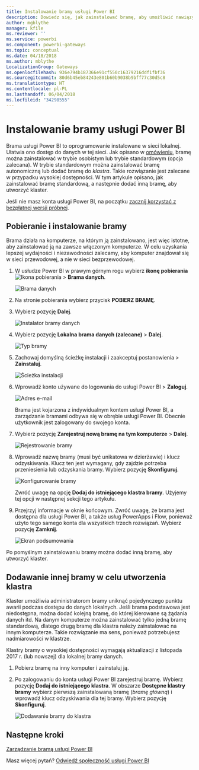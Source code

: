 ```yaml
---
title: Instalowanie bramy usługi Power BI
description: Dowiedz się, jak zainstalować bramę, aby umożliwić nawiązywanie połączenia z danymi lokalnymi w usłudze Power BI.
author: mgblythe
manager: kfile
ms.reviewer: ''
ms.service: powerbi
ms.component: powerbi-gateways
ms.topic: conceptual
ms.date: 04/18/2018
ms.author: mblythe
LocalizationGroup: Gateways
ms.openlocfilehash: 936e794b187366e91cf550c16379216ddf1fbf36
ms.sourcegitcommit: 80d6b45eb84243e801b60b9038b9bff77c30d5c8
ms.translationtype: HT
ms.contentlocale: pl-PL
ms.lasthandoff: 06/04/2018
ms.locfileid: "34298555"
---
```

# <a name="install-a-gateway-for-power-bi"></a>Instalowanie bramy usługi Power BI

Brama usługi Power BI to oprogramowanie instalowane w sieci lokalnej. Ułatwia ono dostęp do danych w tej sieci. Jak opisano w [omówieniu](service-gateway-getting-started.md), bramę można zainstalować w trybie osobistym lub trybie standardowym (opcja zalecana). W trybie standardowym można zainstalować bramę autonomiczną lub dodać bramę do *klastra*. Takie rozwiązanie jest zalecane w przypadku wysokiej dostępności. W tym artykule opisano, jak zainstalować bramę standardową, a następnie dodać inną bramę, aby utworzyć klaster.

Jeśli nie masz konta usługi Power BI, na początku [zacznij korzystać z bezpłatnej wersji próbnej](https://app.powerbi.com/signupredirect?pbi_source=web).


## <a name="download-and-install-a-gateway"></a>Pobieranie i instalowanie bramy

Brama działa na komputerze, na którym ją zainstalowano, jest więc istotne, aby zainstalować ją na zawsze włączonym komputerze. W celu uzyskania lepszej wydajności i niezawodności zalecamy, aby komputer znajdował się w sieci przewodowej, a nie w sieci bezprzewodowej.

1. W usłudze Power BI w prawym górnym rogu wybierz **ikonę pobierania** ![Ikona pobierania](media/service-gateway-install/icon-download.png) > **Brama danych**.

    ![Brama danych](media/service-gateway-install/data-gateway.png)

2. Na stronie pobierania wybierz przycisk **POBIERZ BRAMĘ**.

3. Wybierz pozycję **Dalej**.     

    ![Instalator bramy danych](media/service-gateway-install/gateway-installer.png)

4. Wybierz pozycję **Lokalna brama danych (zalecane)** > **Dalej**.

    ![Typ bramy](media/service-gateway-install/gateway-type.png)

5. Zachowaj domyślną ścieżkę instalacji i zaakceptuj postanowienia > **Zainstaluj**.

    ![Ścieżka instalacji](media/service-gateway-install/install-path.png)

6. Wprowadź konto używane do logowania do usługi Power BI > **Zaloguj**.

    ![Adres e-mail](media/service-gateway-install/email-address.png)

    Brama jest kojarzona z indywidualnym kontem usługi Power BI, a zarządzanie bramami odbywa się w obrębie usługi Power BI. Obecnie użytkownik jest zalogowany do swojego konta.

7. Wybierz pozycję **Zarejestruj nową bramę na tym komputerze** > **Dalej**.

    ![Rejestrowanie bramy](media/service-gateway-install/register-gateway.png)

8. Wprowadź nazwę bramy (musi być unikatowa w dzierżawie) i klucz odzyskiwania. Klucz ten jest wymagany, gdy zajdzie potrzeba przeniesienia lub odzyskania bramy. Wybierz pozycję **Skonfiguruj**.

    ![Konfigurowanie bramy](media/service-gateway-install/configure-gateway.png)

    Zwróć uwagę na opcję **Dodaj do istniejącego klastra bramy**. Użyjemy tej opcji w następnej sekcji tego artykułu.

9. Przejrzyj informacje w oknie końcowym. Zwróć uwagę, że brama jest dostępna dla usługi Power BI, a także usług PowerApps i Flow, ponieważ użyto tego samego konta dla wszystkich trzech rozwiązań. Wybierz pozycję **Zamknij**.

    ![Ekran podsumowania](media/service-gateway-install/summary-screen.png)

Po pomyślnym zainstalowaniu bramy można dodać inną bramę, aby utworzyć klaster.


## <a name="add-another-gateway-to-create-a-cluster"></a>Dodawanie innej bramy w celu utworzenia klastra

Klaster umożliwia administratorom bramy uniknąć pojedynczego punktu awarii podczas dostępu do danych lokalnych. Jeśli brama podstawowa jest niedostępna, można dodać kolejną bramę, do której kierowane są żądania danych itd. Na danym komputerze można zainstalować tylko jedną bramę standardową, dlatego drugą bramę dla klastra należy zainstalować na innym komputerze. Takie rozwiązanie ma sens, ponieważ potrzebujesz nadmiarowości w klastrze.

Klastry bramy o wysokiej dostępności wymagają aktualizacji z listopada 2017 r. (lub nowszej) dla lokalnej bramy danych.

1. Pobierz bramę na inny komputer i zainstaluj ją.

2. Po zalogowaniu do konta usługi Power BI zarejestruj bramę. Wybierz pozycję **Dodaj do istniejącego klastra**. W obszarze **Dostępne klastry bramy** wybierz pierwszą zainstalowaną bramę (*bramę główną*) i wprowadź klucz odzyskiwania dla tej bramy. Wybierz pozycję **Skonfiguruj**.

    ![Dodawanie bramy do klastra](media/service-gateway-install/add-cluster.png)


## <a name="next-steps"></a>Następne kroki

[Zarządzanie bramą usługi Power BI](service-gateway-manage.md)

Masz więcej pytań? [Odwiedź społeczność usługi Power BI](http://community.powerbi.com/)